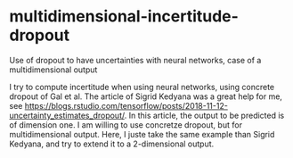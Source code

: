 # multidimensional-incertitude-dropout
Use of dropout to have uncertainties with neural networks, case of a multidimensional output

I try to compute incertitude when using neural networks, using concrete dropout of Gal et al. 
The article of Sigrid Kedyana was a great help for me, see https://blogs.rstudio.com/tensorflow/posts/2018-11-12-uncertainty_estimates_dropout/.
In this article, the output to be predicted is of dimension one. I am willing to use concretze dropout, but for multidimensional output. 
Here, I juste take the same example than Sigrid Kedyana, and try to extend it to a 2-dimensional output.
